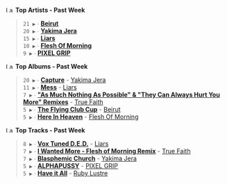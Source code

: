 <!--START_LASTFM_ARTISTS:{"period": "7day", "rows": 5}-->
<a href="https://last.fm" target="_blank"><img src="https://user-images.githubusercontent.com/17434202/215290617-e793598d-d7c9-428f-9975-156db1ba89cc.svg" alt="Last.fm Logo" width="18" height="13"/></a> **Top Artists - Past Week**

> `21 ▶️` ∙ **[Beirut](https://www.last.fm/music/Beirut)**<br/>
> `20 ▶️` ∙ **[Yakima Jera](https://www.last.fm/music/Yakima+Jera)**<br/>
> `15 ▶️` ∙ **[Liars](https://www.last.fm/music/Liars)**<br/>
> `10 ▶️` ∙ **[Flesh Of Morning](https://www.last.fm/music/Flesh+Of+Morning)**<br/>
> `9 ▶️` ∙ **[PIXEL GRIP](https://www.last.fm/music/PIXEL+GRIP)**<br/>
<!--END_LASTFM_ARTISTS-->

<!--START_LASTFM_ALBUMS:{"period": "7day", "rows": 5}-->
<a href="https://last.fm" target="_blank"><img src="https://user-images.githubusercontent.com/17434202/215290617-e793598d-d7c9-428f-9975-156db1ba89cc.svg" alt="Last.fm Logo" width="18" height="13"/></a> **Top Albums - Past Week**

> `20 ▶️` ∙ **[Capture](https://www.last.fm/music/Yakima+Jera/Capture)** - [Yakima Jera](https://www.last.fm/music/Yakima+Jera)<br/>
> `11 ▶️` ∙ **[Mess](https://www.last.fm/music/Liars/Mess)** - [Liars](https://www.last.fm/music/Liars)<br/>
> `7 ▶️` ∙ **["As Much Nothing As Possible" & "They Can Always Hurt You More" Remixes](https://www.last.fm/music/True+Faith/%22As+Much+Nothing+As+Possible%22+&+%22They+Can+Always+Hurt+You+More%22+Remixes)** - [True Faith](https://www.last.fm/music/True+Faith)<br/>
> `5 ▶️` ∙ **[The Flying Club Cup](https://www.last.fm/music/Beirut/The+Flying+Club+Cup)** - [Beirut](https://www.last.fm/music/Beirut)<br/>
> `5 ▶️` ∙ **[Here In Heaven](https://www.last.fm/music/Flesh+Of+Morning/Here+In+Heaven)** - [Flesh Of Morning](https://www.last.fm/music/Flesh+Of+Morning)<br/>
<!--END_LASTFM_ALBUMS-->

<!--START_LASTFM_TRACKS:{"period": "7day", "rows": 5}-->
<a href="https://last.fm" target="_blank"><img src="https://user-images.githubusercontent.com/17434202/215290617-e793598d-d7c9-428f-9975-156db1ba89cc.svg" alt="Last.fm Logo" width="18" height="13"/></a> **Top Tracks - Past Week**

> `8 ▶️` ∙ **[Vox Tuned D.E.D.](https://www.last.fm/music/Liars/_/Vox+Tuned+D.E.D.)** - [Liars](https://www.last.fm/music/Liars)<br/>
> `7 ▶️` ∙ **[I Wanted More - Flesh of Morning Remix](https://www.last.fm/music/True+Faith/_/I+Wanted+More+-+Flesh+of+Morning+Remix)** - [True Faith](https://www.last.fm/music/True+Faith)<br/>
> `7 ▶️` ∙ **[Blasphemic Church](https://www.last.fm/music/Yakima+Jera/_/Blasphemic+Church)** - [Yakima Jera](https://www.last.fm/music/Yakima+Jera)<br/>
> `5 ▶️` ∙ **[ALPHAPUSSY](https://www.last.fm/music/PIXEL+GRIP/_/ALPHAPUSSY)** - [PIXEL GRIP](https://www.last.fm/music/PIXEL+GRIP)<br/>
> `5 ▶️` ∙ **[Have it All](https://www.last.fm/music/Ruby+Lustre/_/Have+it+All)** - [Ruby Lustre](https://www.last.fm/music/Ruby+Lustre)<br/>
<!--END_LASTFM_TRACKS-->